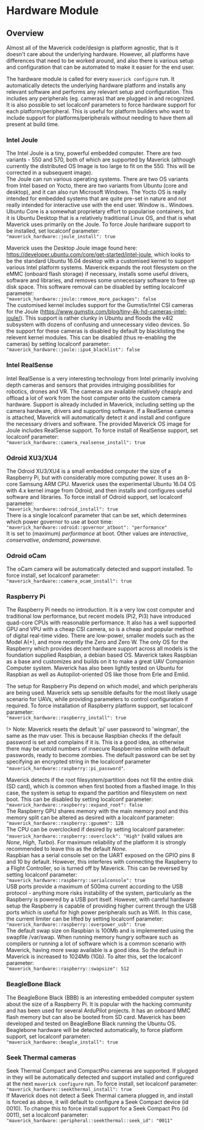 # Hardware Module

## Overview
Almost all of the Maverick code/design is platform agnostic, that is it doesn't care about the underlying hardware.  However, all platforms have differences that need to be worked around, and also there is various setup and configuration that can be automated to make it easier for the end user.  

The hardware module is called for every `maverick configure` run.  It automatically detects the underlying hardware platform and installs any relevant software and performs any relevant setup and configuration.  This includes any peripherals (eg. cameras) that are plugged in and recognized.  
It is also possible to set localconf parameters to force hardware support for each platform/peripheral.  This is useful for platform builders who want to include support for platforms/peripherals without needing to have them all present at build time.

### Intel Joule
The Intel Joule is a tiny, powerful embedded computer.  There are two variants - 550 and 570, both of which are supported by Maverick (although currently the distributed OS Image is too large to fit on the 550.  This will be corrected in a subsequent image).  
The Joule can run various operating systems.  There are two OS variants from Intel based on Yocto, there are two variants from Ubuntu (core and desktop), and it can also run Microsoft Windows.  The Yocto OS is really intended for embedded systems that are quite pre-set in nature and not really intended for interactive use with the end user.  Window is.. Windows.  Ubuntu Core is a somewhat proprietary effort to popularise containers, but it is Ubuntu Desktop that is a relatively traditional Linux OS, and that is what Maverick uses primarily on the Joule.  To force Joule hardware support to be installed, set localconf parameter:  
`"maverick_hardware::joule_install": true`

Maverick uses the Desktop Joule image found here: https://developer.ubuntu.com/core/get-started/intel-joule, which looks to be the standard Ubuntu 16.04 desktop with a customised kernel to support various Intel platform systems.  Maverick expands the root filesystem on the eMMC (onboard flash storage) if necessary, installs some useful drivers, software and libraries, and removes some unnecessary software to free up disk space.  This software removal can be disabled by setting localconf parameter:  
`"maverick_hardware::joule::remove_more_packages": false`  
The customised kernel includes support for the Gumstix/Intel CSI cameras for the Joule (https://www.gumstix.com/blog/tiny-4k-hd-cameras-intel-joule/).  This support is rather clunky in Ubuntu and floods the v4l2 subsystem with dozens of confusing and unnecessary video devices.  So the support for these cameras is disabled by default by blacklisting the relevent kernel modules.  This can be disabled (thus re-enabling the cameras) by setting localconf parameter:  
`"maverick_hardware::joule::ipu4_blacklist": false`  

### Intel RealSense
Intel RealSense is a very interesting technology from Intel primarily involving depth cameras and sensors that provides intruiging possibilities for robotics, drones and VR.  The cameras are available relatively cheaply and offload a lot of work from the host computer onto the custom camera hardware.  Support is already included in Maverick, including setting up the camera hardware, drivers and supporting software.  If a RealSense camera is attached, Maverick will automatically detect it and install and configure the necessary drivers and software.  The provided Maverick OS image for Joule includes RealSense support.  To force install of RealSense support, set localconf parameter:  
`"maverick_hardware::camera_realsense_install": true`

### Odroid XU3/XU4
The Odroid XU3/XU4 is a small embedded computer the size of a Raspberry Pi, but with considerably more computing power.  It uses an 8-core Samsung ARM CPU.  Maverick uses the experimental Ubuntu 16.04 OS with 4.x kernel image from Odroid, and then installs and configures useful software and libraries.  To force install of Odroid support, set localconf parameter:  
`"maverick_hardware::odroid_install": true`  
There is a single localconf parameter that can be set, which determines which power governor to use at boot time:  
`"maverick_hardware::odroid::governor_atboot": "performance"`  
It is set to (maximum) *performance* at boot.  Other values are *interactive*, *conservative*, *ondemand*, *powersave*.
### Odroid oCam
The oCam camera will be automatically detected and support installed.  To force install, set localconf parameter:  
`"maverick_hardware::camera_ocam_install": true`

### Raspberry Pi
The Raspberry Pi needs no introduction.  It is a very low cost computer and traditional low performance, but recent models (Pi2, Pi3) have introduced quad-core CPUs with reasonable performance.  It also has a well supported GPU and VPU with a cheap CSI camera, so is a cheap and popular method of digital real-time video.  There are low-power, smaller models such as the Model A(+), and more recently the Zero and Zero W.  The only OS for the Raspberry which provides decent hardware support across all models is the foundation supplied Raspbian, a debian based OS.  Maverick takes Raspbian as a base and customizes and builds on it to make a great UAV Companion Computer system.  Maverick has also been lightly tested on Ubuntu for Raspbian as well as Autopilot-oriented OS like those from Erle and Emlid.

The setup for Raspberry Pis depend on which model, and which peripherals are being used.  Maverick sets up sensible defaults for the most likely usage scenario for UAVs, while providing parameters to control configuration if required.  To force installation of Raspberry platform support, set localconf parameter:  
`"maverick_hardware::raspberry_install": true`

!> Note: Maverick resets the default 'pi' user password to 'wingman', the same as the mav user.  This is because Raspbian checks if the default password is set and complains if it is.  This is a good idea, as otherwise there may be untold numbers of insecure Raspberries online with default passwords, ready to become zombies.  The default password can be set by specifying an encrypted string in the localconf parameter `"maverick_hardware::raspberry::pi_password"`.

Maverick detects if the root filesystem/partition does not fill the entire disk (SD card), which is common when first booted from a flashed image.  In this case, the system is setup to expand the partition and filesystem on next boot.  This can be disabled by setting localconf parameter:  
`"maverick_hardware::raspberry::expand_root": false`  
The Raspberry GPU shares memory with the main memory pool and this memory split can be altered as desired with a localconf parameter:  
`"maverick_hardware::raspberry::gpumem": 128`  
The CPU can be overclocked if desired by setting localconf parameter:  
`"maverick_hardware::raspberry::overclock": "High"` (valid values are *None*, *High*, *Turbo*). For maximum reliability of the platform it is strongly recommended to leave this as the default *None*.  
Raspbian has a serial console set on the UART exposed on the GPIO pins 8 and 10 by default.  However, this interferes with connecting the Raspberry to a Flight Controller, so is turned off by Maverick.  This can be reversed by setting localconf parameter:  
`"maverick_hardware::raspberry::serialconsole": true`  
USB ports provide a maximum of 500ma current according to the USB protocol - anything more risks instability of the system, particularly as the Raspberry is powered by a USB port itself.  However, with careful hardware setup the Raspberry is capable of providing higher current through the USB ports which is useful for high power peripherals such as Wifi.  In this case, the current limiter can be lifted by setting localconf parameter:  
`"maverick_hardware::raspberry::overpower_usb": true`  
The default swap size on Raspbian is 100Mb and is implemented using the swapfile /var/swap.  When running memory hungry software such as compilers or running a lot of software which is a common scenario with Maverick, having more swap available is a good idea.  So the default in Maverick is increased to 1024Mb (1Gb).  To alter this, set the localconf parameter:  
`"maverick_hardware::raspberry::swapsize": 512`

### BeagleBone Black
The BeagleBone Black (BBB) is an interesting embedded computer system about the size of a Raspberry Pi.  It is popular with the hacking community and has been used for several ArduPilot projects.  It has an onboard MMC flash memory but can also be booted from SD card.  Maverick has been developed and tested on BeagleBone Black running the Ubuntu OS.  Beaglebone hardware will be detected automatically, to force platform support, set localconf parameter:  
`"maverick_hardware::beagle_install": true`  

### Seek Thermal cameras
Seek Thermal Compact and CompactPro cameras are supported.  If plugged in they will be automatically detected and support installed and configured at the next `maverick configure` run.  To force install, set localconf parameter:  
`"maverick_hardware::seekthermal_install": true`  
If Maverick does not detect a Seek Thermal camera plugged in, and install is forced as above, it will default to configure a Seek Compact device (id 0010).  To change this to force install support for a Seek Compact Pro (id 0011), set a localconf parameter:  
`"maverick_hardware::peripheral::seekthermal::seek_id": "0011"`  
